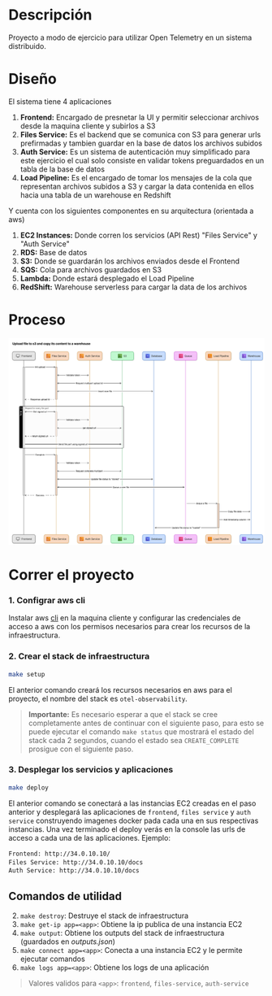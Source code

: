 # Descripción
Proyecto a modo de ejercicio para utilizar Open Telemetry en un sistema distribuido.

# Diseño
El sistema tiene 4 aplicaciones
1. **Frontend:** Encargado de presnetar la UI y permitir seleccionar archivos desde la maquina cliente y subirlos a S3
2. **Files Service:** Es el backend que se comunica con S3 para generar urls prefirmadas y tambien guardar en la base de datos los archivos subidos
3. **Auth Service:** Es un sistema de autenticación muy simplificado para este ejercicio el cual solo consiste en validar tokens preguardados en un tabla de la base de datos
4. **Load Pipeline:** Es el encargado de tomar los mensajes de la cola que representan archivos subidos a S3 y cargar la data contenida en ellos hacia una tabla de un warehouse en Redshift

Y cuenta con los siguientes componentes en su arquitectura (orientada a aws)
1. **EC2 Instances:** Donde corren los servicios (API Rest) "Files Service" y "Auth Service"
2. **RDS:** Base de datos
3. **S3:** Donde se guardarán los archivos enviados desde el Frontend
4. **SQS:** Cola para archivos guardados en S3
5. **Lambda:** Donde estará desplegado el Load Pipeline
6. **RedShift:** Warehouse serverless para cargar la data de los archivos

# Proceso

<img src="https://github.com/CrissAlvarezH/otel-observability/blob/main/docs/images/entire_process_diagram.png"/>


# Correr el proyecto

### 1. Configrar aws cli

Instalar aws [cli](https://aws.amazon.com/es/cli/) en la maquina cliente y configurar las credenciales de acceso a aws con los permisos necesarios para crear los recursos de la infraestructura.

### 2. Crear el stack de infraestructura

```bash
make setup
```

El anterior comando creará los recursos necesarios en aws para el proyecto, el nombre del stack es `otel-observability`.

> **Importante:**
> Es necesario esperar a que el stack se cree completamente antes de continuar con el siguiente paso, para esto se puede ejecutar el comando `make status` que mostrará el estado del stack cada 2 segundos, cuando el estado sea `CREATE_COMPLETE` prosigue con el siguiente paso.

### 3. Desplegar los servicios y aplicaciones
```bash
make deploy
```
El anterior comando se conectará a las instancias EC2 creadas en el paso anterior y desplegará las aplicaciones de `frontend`, `files service` y `auth service` construyendo imagenes docker pada cada una en sus respectivas instancias.
Una vez terminado el deploy verás en la console las urls de acceso a cada una de las aplicaciones.
Ejemplo:

```bash
Frontend: http://34.0.10.10/
Files Service: http://34.0.10.10/docs
Auth Service: http://34.0.10.10/docs
```

## Comandos de utilidad

2. `make destroy`: Destruye el stack de infraestructura
1. `make get-ip app=<app>`: Obtiene la ip publica de una instancia EC2
3. `make output`: Obtiene los outputs del stack de infraestructura (guardados en *outputs.json*)
4. `make connect app=<app>`: Conecta a una instancia EC2 y le permite ejecutar comandos
5. `make logs app=<app>`: Obtiene los logs de una aplicación

> Valores validos para `<app>`: `frontend`, `files-service`, `auth-service`
